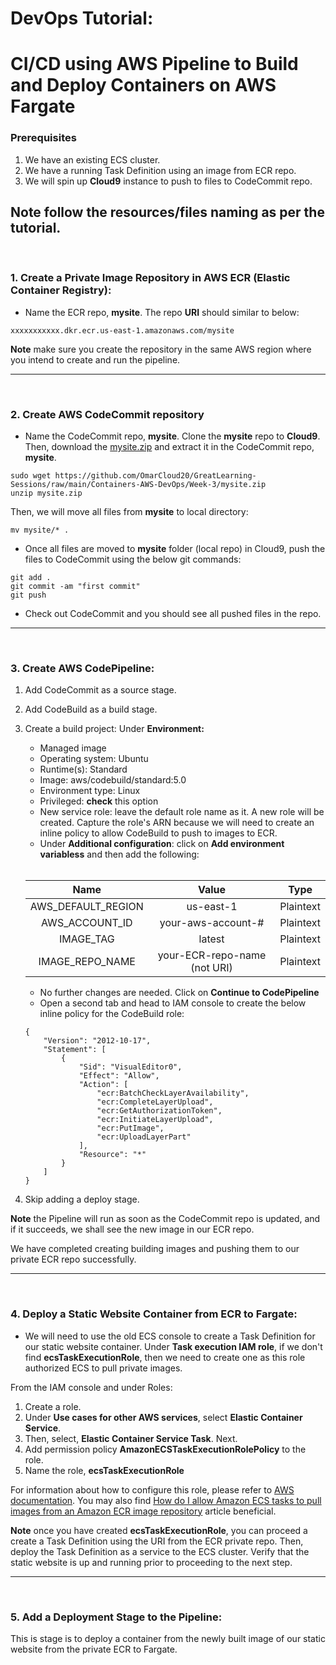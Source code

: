 # DevOps Tutorial:
 
# CI/CD using AWS Pipeline to Build and Deploy Containers on AWS Fargate

### Prerequisites

1. We have an existing ECS cluster.
2. We have a running Task Definition using an image from ECR repo.
3. We will spin up **Cloud9** instance to push to files to CodeCommit repo. 


**Note** follow the resources/files naming as per the tutorial. 
---
<br />

### 1. Create a Private Image Repository in AWS ECR (Elastic Container Registry):


- Name the ECR repo, **mysite**. The repo **URI** should similar to below:

``xxxxxxxxxxx.dkr.ecr.us-east-1.amazonaws.com/mysite``


**Note** make sure you create the repository in the same AWS region where you intend to create and run the pipeline.

---
<br />

### 2. Create AWS CodeCommit repository

- Name the CodeCommit repo, **mysite**. Clone the **mysite** repo to **Cloud9**. Then, download the [mysite.zip](https://github.com/OmarCloud20/GreatLearning-Sessions/tree/main/Containers-AWS-DevOps/Week-3/mysite.zip) and extract it in the CodeCommit repo, **mysite**. 

```
sudo wget https://github.com/OmarCloud20/GreatLearning-Sessions/raw/main/Containers-AWS-DevOps/Week-3/mysite.zip
unzip mysite.zip
```

Then, we will move all files from **mysite** to local directory:
```
mv mysite/* .
```


- Once all files are moved to **mysite** folder (local repo) in Cloud9, push the files to CodeCommit using the below git commands:

```
git add .
git commit -am "first commit"
git push
```

- Check out CodeCommit and you should see all pushed files in the repo. 

---
<br />

### 3. Create AWS CodePipeline:

1. Add CodeCommit as a source stage.
2. Add CodeBuild as a build stage.
3. Create a build project:
    Under **Environment:**
    - Managed image
    - Operating system: Ubuntu
    - Runtime(s): Standard
    - Image: aws/codebuild/standard:5.0
    - Environment type: Linux
    - Privileged: **check** this option 
    - New service role: leave the default role name as it. A new role will be created. Capture the role's ARN because we will need to create an inline policy to allow CodeBuild to push to images to ECR. 
    - Under **Additional configuration**: click on **Add environment variabless** and then add the following:

    <br />

    | Name              | Value               |     Type     |
    | :----:            | :----:             |  :----: |
    | AWS_DEFAULT_REGION| us-east-1           |   Plaintext  | 
    | AWS_ACCOUNT_ID    | your-aws-account-#  |   Plaintext  |
    | IMAGE_TAG         | latest              |   Plaintext  |
    | IMAGE_REPO_NAME   | your-ECR-repo-name (not URI)  |   Plaintext  |

    - No further changes are needed. Click on **Continue to CodePipeline**
    - Open a second tab and head to IAM console to create the below inline policy for the CodeBuild role:

    ```
    {
        "Version": "2012-10-17",
        "Statement": [
            {
                "Sid": "VisualEditor0",
                "Effect": "Allow",
                "Action": [
                    "ecr:BatchCheckLayerAvailability",
                    "ecr:CompleteLayerUpload",
                    "ecr:GetAuthorizationToken",
                    "ecr:InitiateLayerUpload",
                    "ecr:PutImage",
                    "ecr:UploadLayerPart"
                ],
                "Resource": "*"
            }
        ]
    }
    ```

4. Skip adding a deploy stage. 



**Note** the Pipeline will run as soon as the CodeCommit repo is updated, and if it succeeds, we shall see the new image in our ECR repo. 


We have completed creating building images and pushing them to our private ECR repo successfully. 

---
<br />

### 4. Deploy a Static Website Container from ECR to Fargate:

- We will need to use the old ECS console to create a Task Definition for our static website container. Under **Task execution IAM role**, if we don't find **ecsTaskExecutionRole**, then we need to create one as this role authorized ECS to pull private images. 

From the IAM console and under Roles: 

1. Create a role.
2. Under **Use cases for other AWS services**, select **Elastic Container Service**.
3. Then, select, **Elastic Container Service Task**. Next. 
4. Add permission policy **AmazonECSTaskExecutionRolePolicy** to the role. 
5. Name the role, **ecsTaskExecutionRole**

For information about how to configure this role, please refer to [AWS documentation](https://docs.aws.amazon.com/AmazonECS/latest/developerguide/task_execution_IAM_role.html). You may also find [How do I allow Amazon ECS tasks to pull images from an Amazon ECR image repository](https://aws.amazon.com/premiumsupport/knowledge-center/ecs-tasks-pull-images-ecr-repository/) article beneficial. 


**Note** once you have created **ecsTaskExecutionRole**, you can proceed a create a Task Definition using the URI from the ECR private repo. Then, deploy the Task Definition as a service to the ECS cluster. Verify that the static website is up and running prior to proceeding to the next step.

---
<br />

### 5. Add a Deployment Stage to the Pipeline:

This is stage is to deploy a container from the newly built image of our static website from the private ECR to Fargate. 